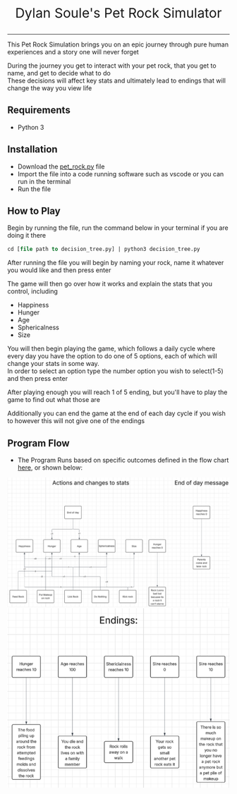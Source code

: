 <p style="text-align:center;font-size:30px;">Dylan Soule's Pet Rock Simulator</p>

----------------------

This Pet Rock Simulation brings you on an epic journey through pure human experiences and a story one will never forget

During the journey you get to interact with your pet rock, that you get to name, and get to decide what to do  
These decisions will affect key stats and ultimately lead to endings that will change the way you view life

## Requirements
* Python 3

## Installation
* Download the [pet_rock.py](./pet_rock.py) file  
* Import the file into a code running software such as vscode or you can run in the terminal  
* Run the file

## How to Play
Begin by running the file, run the command below in your terminal if you are doing it there
```sql
cd [file path to decision_tree.py] | python3 decision_tree.py
```
After running the file you will begin by naming your rock, name it whatever you would like and then press enter

The game will then go over how it works and explain the stats that you control, including
* Happiness
* Hunger
* Age
* Sphericalness
* Size

You will then begin playing the game, which follows a daily cycle where every day you have the option to do one of 5 options, each of which will change your stats in some way.  
In order to select an option type the number option you wish to select(1-5) and then press enter

After playing enough you will reach 1 of 5 ending, but you'll have to play the game to find out what those are

Additionally you can end the game at the end of each day cycle if you wish to however this will not give one of the endings

## Program Flow
* The Program Runs based on specific outcomes defined in the flow chart [here](https://lucid.app/lucidchart/8943c60f-2936-4edf-9340-a66bb51323b8/edit?viewport_loc=446%2C-657%2C5216%2C2629%2C0_0&invitationId=inv_22faf6c7-6790-400d-b459-823c11742c94), or shown below:

![Flow Chart Actions and Messages](<Actions and message.png>)
![Flow Chart Endings](Endings.png)